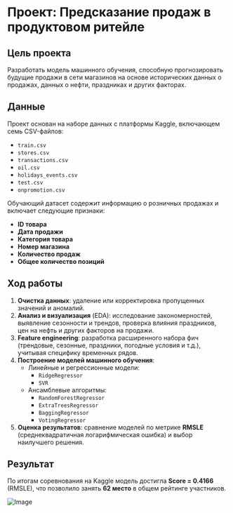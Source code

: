 # Проект: Предсказание продаж в продуктовом ритейле
## Цель проекта
Разработать модель машинного обучения, способную прогнозировать будущие продажи в сети магазинов на основе исторических данных о продажах, данных о нефти, праздниках и других факторах.

## Данные
Проект основан на наборе данных с платформы Kaggle, включающем семь CSV-файлов:
- `train.csv`  
- `stores.csv`  
- `transactions.csv`  
- `oil.csv`  
- `holidays_events.csv`  
- `test.csv`
- `onpromotion.csv`

Обучающий датасет содержит информацию о розничных продажах и включает следующие признаки:
- **ID товара**  
- **Дата продажи**  
- **Категория товара**  
- **Номер магазина**  
- **Количество продаж** 
- **Общее количество позиций**

## Ход работы
1. **Очистка данных**: удаление или корректировка пропущенных значений и аномалий.  
2. **Анализ и визуализация** (EDA): исследование закономерностей, выявление сезонности и трендов, проверка влияния праздников, цен на нефть и других факторов на продажи.
3. **Feature engineering**: разработка расширенного набора фич (трендовые, сезонные, праздники, погодные условия и т.д.), учитывая специфику временных рядов. 
4. **Построение моделей машинного обучения**:  
   - Линейные и регрессионные модели:  
     - `RidgeRegressor`  
     - `SVR`  
   - Ансамблевые алгоритмы:  
     - `RandomForestRegressor`  
     - `ExtraTreesRegressor`  
     - `BaggingRegressor`  
     - `VotingRegressor`
5. **Оценка результатов**: сравнение моделей по метрике **RMSLE** (среднеквадратичная логарифмическая ошибка) и выбор наилучшего решения.

## Результат
По итогам соревнования на Kaggle модель достигла **Score = 0.4166** (RMSLE), что позволило занять **62 место** в общем рейтинге участников.

![Image](https://github.com/user-attachments/assets/56330673-106b-4f5e-a5fb-eee7a0be4198)
